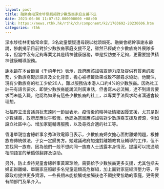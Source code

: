 ```yaml
---
layout: post
title: 融樂會指深水埗慘劇揭對少數族裔家庭支援不足　
date: 2023-06-06 11:07:52.000000000 +08:00
link: https://news.rthk.hk/rthk/ch/component/k2/1703692-20230606.htm
categories: rthk
---
```


深水埗桂林街倫常命案，3名幼童懷疑遭母親以枕頭焗死。融樂會總幹事謝永齡說，慘劇揭示目前對於少數族裔家庭支援不足，雖然已經成立少數族裔外展隊多年，但當中沒有足夠專業尤其是精神健康服務，單是探訪並不足夠，更需要提供精神健康輔導服務。

謝永齡在本台節目《千禧年代》表示，政府應該加強宣傳力度及提供有質素的服務，少數族裔礙於語言及文化背景，擔心被標籤效果或致不願尋求協助。他關注，現有少數族裔的社工少於20人，難以服務佔本港人口約4%的少數族裔。因為社工註冊有語言要求，即使少數族裔能說流利廣東話，但書寫未必流暢，達不到語言要求而未能入職。他認為如果有這些少數族裔的社工，以專業手法與求助者溝通會較理想。

社福界立法會議員狄志遠同一節目表示，疫情後的精神及情緒困擾支援，尤其是對少數族裔，政府反應似乎較慢。他認為當局應該加強對少數族裔支援及資源，例如設立社區中心、增加家庭輔導服務，以及尋找合適的社工等。

香港單親協會總幹事余秀珠致電節目表示，少數族裔婦女擔心面對離婚問題，根據族裔傳統做法，子女一定歸男方。她建議政府加強對離婚教育及輔導的工作，但不宜找同一族裔，因為他們一般不想向同一族裔人士透露本身情況，提議可以找通曉相關語言的華僑做翻譯及協助。

另外，防止虐待兒童會總幹事黃翠玲說，需要給予少數族裔更多支援，尤其包括夫婦正辦離婚、單親家庭照顧多名兒童這類高危群組，加上面對家庭經濟壓力等，呼籲政府提供更多資源，一些長期未能接觸或接觸後也不願接受協助的家庭，更需要有關部門及早介入。
